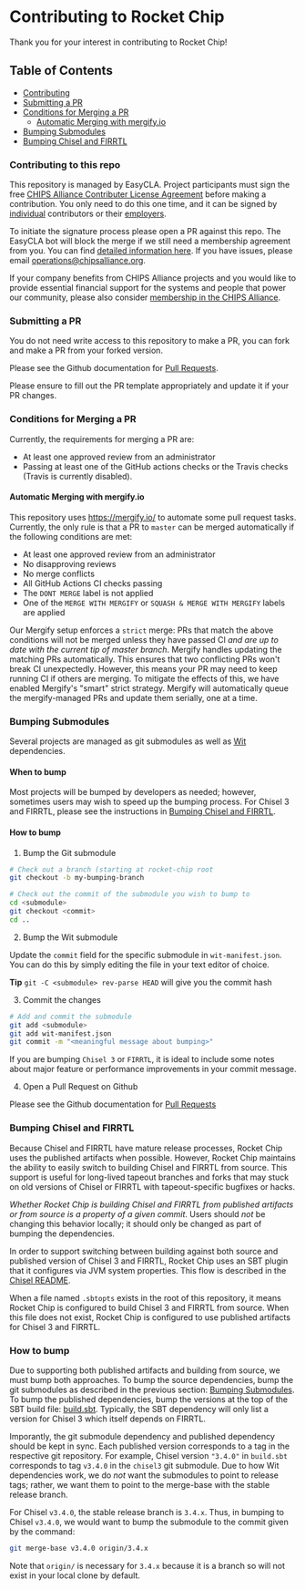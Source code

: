 Contributing to Rocket Chip
=====================

Thank you for your interest in contributing to Rocket Chip!

## Table of Contents

+ [Contributing](#submitting)
+ [Submitting a PR](#submitting)
+ [Conditions for Merging a PR](#merging)
  + [Automatic Merging with mergify.io](#mergify)
+ [Bumping Submodules](#bumping)
+ [Bumping Chisel and FIRRTL](#bumping-chisel)

### <a name="contributing"></a> Contributing to this repo
This repository is managed by EasyCLA. Project participants must sign the free [CHIPS Alliance Contributer License Agreement](https://github.com/chipsalliance/tsc/tree/main/cla) before making a contribution. You only need to do this one time, and it can be signed by [individual](https://github.com/chipsalliance/tsc/tree/main/cla#sign-as-an-individual) contributors or their [employers](https://github.com/chipsalliance/tsc/tree/main/cla#have-your-company-sign-for-you).

To initiate the signature process please open a PR against this repo. The EasyCLA bot will block the merge if we still need a membership agreement from you.
You can find [detailed information here](https://github.com/chipsalliance/tsc/tree/main/cla). If you have issues, please email [operations@chipsalliance.org](mailto:operations@chipsalliance.org).

If your company benefits from CHIPS Alliance projects and you would like to provide essential financial support for the systems and people that power our community, please also consider [membership in the CHIPS Alliance](https://chipsalliance.org/join/).

### <a name="submitting"></a> Submitting a PR

You do not need write access to this repository to make a PR,
you can fork and make a PR from your forked version.

Please see the Github documentation for [Pull Requests](https://help.github.com/en/github/collaborating-with-issues-and-pull-requests/proposing-changes-to-your-work-with-pull-requests).

Please ensure to fill out the PR template appropriately and update it if your PR changes.

### <a name="merging"></a> Conditions for Merging a PR

Currently, the requirements for merging a PR are:
 + At least one approved review from an administrator
 + Passing at least one of the GitHub actions checks or the Travis checks (Travis is currently disabled).
 
#### <a name="mergify"></a> Automatic Merging with mergify.io

This repository uses https://mergify.io/ to automate some pull request tasks.
Currently, the only rule is that a PR to `master` can be merged automatically if the following conditions are met:
 + At least one approved review from an administrator
 + No disapproving reviews
 + No merge conflicts
 + All GitHub Actions CI checks passing
 + The `DONT MERGE` label is not applied
 + One of the `MERGE WITH MERGIFY` or `SQUASH & MERGE WITH MERGIFY` labels are applied
 
Our Mergify setup enforces a `strict` merge: PRs that match the above conditions will not be merged unless they have passed CI _and are up to date with the current tip of master branch_. Mergify handles updating the matching PRs automatically.
This ensures that two conflicting PRs won't break CI unexpectedly.
However, this means your PR may need to keep running CI if others are merging.
To mitigate the effects of this, we have enabled Mergify's "smart" strict strategy.
Mergify will automatically queue the mergify-managed PRs and update them serially, one at a time.

### <a name="bumping"></a> Bumping Submodules

Several projects are managed as git submodules as well as [Wit](https://github.com/sifive/wit) dependencies.

#### When to bump

Most projects will be bumped by developers as needed; however,
sometimes users may wish to speed up the bumping process.
For Chisel 3 and FIRRTL, please see the instructions in [Bumping Chisel and FIRRTL](#bumping-chisel).

#### How to bump

1. Bump the Git submodule

```bash
# Check out a branch (starting at rocket-chip root
git checkout -b my-bumping-branch

# Check out the commit of the submodule you wish to bump to
cd <submodule>
git checkout <commit>
cd ..
```

2. Bump the Wit submodule

Update the `commit` field for the specific submodule in `wit-manifest.json`.
You can do this by simply editing the file in your text editor of choice.

**Tip** `git -C <submodule> rev-parse HEAD` will give you the commit hash

3. Commit the changes

```bash
# Add and commit the submodule
git add <submodule>
git add wit-manifest.json
git commit -m "<meaningful message about bumping>"
```

If you are bumping `Chisel 3` or `FIRRTL`, it is ideal to include some notes about
major feature or performance improvements in your commit message.

4. Open a Pull Request on Github

Please see the Github documentation for [Pull Requests](https://help.github.com/en/github/collaborating-with-issues-and-pull-requests/proposing-changes-to-your-work-with-pull-requests)

### <a name="bumping-chisel"></a> Bumping Chisel and FIRRTL

Because Chisel and FIRRTL have mature release processes, Rocket Chip uses the published artifacts when possible.
However, Rocket Chip maintains the ability to easily switch to building Chisel and FIRRTL from source.
This support is useful for long-lived tapeout branches and forks that may stuck on old versions of Chisel or FIRRTL with tapeout-specific bugfixes or hacks.

_Whether Rocket Chip is building Chisel and FIRRTL from published artifacts or from source is a property of a given commit_.
Users should *not* be changing this behavior locally; it should only be changed as part of bumping the dependencies.

In order to support switching between building against both source and published version of Chisel 3 and FIRRTL,
Rocket Chip uses an SBT plugin that it configures via JVM system properties.
This flow is described in the [Chisel README](https://github.com/freechipsproject/chisel3#building-chisel-with-firrtl-in-the-same-sbt-project).

When a file named `.sbtopts` exists in the root of this repository, it means Rocket Chip is configured to build Chisel 3 and FIRRTL from source.
When this file does not exist, Rocket Chip is configured to use published artifacts for Chisel 3 and FIRRTL.

### How to bump

Due to supporting both published artifacts and building from source, we must bump both approaches.
To bump the source dependencies, bump the git submodules as described in the previous section: [Bumping Submodules](#bumping).
To bump the published dependencies, bump the versions at the top of the SBT build file: [build.sbt](build.sbt).
Typically, the SBT dependency will only list a version for Chisel 3 which itself depends on FIRRTL.

Imporantly, the git submodule dependency and published dependency should be kept in sync.
Each published version corresponds to a tag in the respective git repository.
For example, Chisel version `"3.4.0"` in `build.sbt` corresponds to tag `v3.4.0` in the `chisel3` git submodule.
Due to how Wit dependencies work, we do *not* want the submodules to point to release tags; rather, we want them to point to the merge-base with the stable release branch.

For Chisel `v3.4.0`, the stable release branch is `3.4.x`.
Thus, in bumping to Chisel `v3.4.0`, we would want to bump the submodule to the commit given by the command:

```bash
git merge-base v3.4.0 origin/3.4.x
```

Note that `origin/` is necessary for `3.4.x` because it is a branch so will not exist in your local clone by default.
